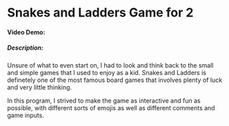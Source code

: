 # Snakes and Ladders Game for 2
#### Video Demo:  <URL HERE>
##### Description:
Unsure of what to even start on, I had to look and think back to the small and simple games that I used to enjoy as a kid. Snakes and Ladders is definetely one of the most famous board games that involves plenty of luck and very little thinking.

In this program, I strived to make the game as interactive and fun as possible, with different sorts of emojis as well as different comments and game inputs.